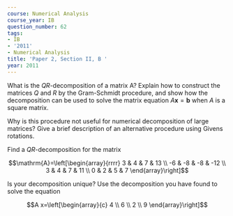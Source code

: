```yaml
---
course: Numerical Analysis
course_year: IB
question_number: 62
tags:
- IB
- '2011'
- Numerical Analysis
title: 'Paper 2, Section II, B '
year: 2011
---
```




What is the $Q R$-decomposition of a matrix A? Explain how to construct the matrices $Q$ and $R$ by the Gram-Schmidt procedure, and show how the decomposition can be used to solve the matrix equation $A \mathbf{x}=\mathbf{b}$ when $A$ is a square matrix.

Why is this procedure not useful for numerical decomposition of large matrices? Give a brief description of an alternative procedure using Givens rotations.

Find a $Q R$-decomposition for the matrix

$$\mathrm{A}=\left[\begin{array}{rrrr}
3 & 4 & 7 & 13 \\
-6 & -8 & -8 & -12 \\
3 & 4 & 7 & 11 \\
0 & 2 & 5 & 7
\end{array}\right]$$

Is your decomposition unique? Use the decomposition you have found to solve the equation

$$A x=\left[\begin{array}{c}
4 \\
6 \\
2 \\
9
\end{array}\right]$$